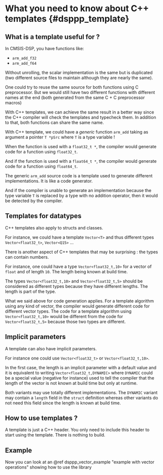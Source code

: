 # What you need to know about C++ templates {#dsppp_template}

## What is a template useful for ?

In CMSIS-DSP, you have functions like:

* `arm_add_f32`
* `arm_add_f64`

Without unrolling, the scalar implementation is the same but is duplicated (two different source files to maintain although they are nearly the same).

One could try to reuse the same source for both functions using C preprocessor. But we would still have two different functions with different names at the end (both generated from the same C + C preprocessor macros)

With C++ templates, we can achieve the same result in a better way since the C++ compiler will check the templates and typecheck them. In addition to that, both functions can share the same name.

With C++ template, we could have a *generic* function `arm_add` taking as argument a pointer `T *pSrc` where `T` is a type variable !

When the function is used with a `float32_t *`, the compiler would generate code for a function using `float32_t`.

And if the function is used with a `float64_t *`, the compiler would generate code for a function using `float64_t`.

The generic `arm_add` source code is a template used to generate different implementations. It is like a code generator.

And if the compiler is unable to generate an implementation because the type variable `T` is replaced by a type with no addition operator, then it would be detected by the compiler.

## Templates for datatypes

C++ templates also apply to structs and classes.

For instance, we could have a template `Vector<T>` and thus different types `Vector<float32_t>`, `Vector<Q15>` ...

There is another aspect of C++ templates that may be surprising : the types can contain numbers. 

For instance, one could have a type
`Vector<float32_t,10>` for a vector of `float` and of length `10`. The length being known at build time.

The types `Vector<float32_t,10>` and `Vector<float32_t,5>` should be considered as different types because they have different lengths. The length is part of the type.

What we said above for code generation applies. For a template algorithm using any kind of vector, the compiler would generate different code for different vector types. The code for a template algorithm using `Vector<float32_t,10>` would be different from the code for `Vector<float32_t,5>` because those two types are different.
    

## Implicit parameters

A template can also have implicit parameters.

For instance one could use `Vector<float32_t>` or `Vector<float32_t,10>`.

In the first case, the length is an implicit parameter with a default value and it is equivalent to writing `Vector<float32_t,DYNAMIC>` where `DYNAMIC` could be a special value (negative for instance) used to tell the compiler that the length of the vector is not known at build time but only at runtime.

Both variants may use totally different implementations. The `DYNAMIC` variant may contain a `length` field in the `struct` definition whereas other variants do not need this field since the length is known at build time.

## How to use templates ?

A template is just a C++ header. You only need to include this header to start using the template. There is nothing to build.

## Example

Now you can look at an @ref dsppp_vector_example "example with vector operations" showing how to use the library



